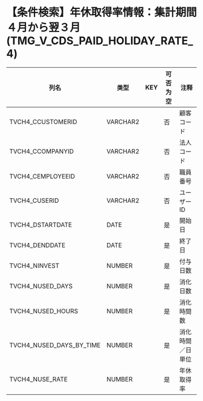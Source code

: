 # 【条件検索】年休取得率情報：集計期間４月から翌３月(TMG_V_CDS_PAID_HOLIDAY_RATE_4)
| 列名   | 类型   | KEY  | 可否为空 | 注释   |
| ---- | ---- | ---- | ---- | ---- |
|TVCH4_CCUSTOMERID|VARCHAR2||否|顧客コード|
|TVCH4_CCOMPANYID|VARCHAR2||否|法人コード|
|TVCH4_CEMPLOYEEID|VARCHAR2||否|職員番号|
|TVCH4_CUSERID|VARCHAR2||否|ユーザーID|
|TVCH4_DSTARTDATE|DATE||是|開始日|
|TVCH4_DENDDATE|DATE||是|終了日|
|TVCH4_NINVEST|NUMBER||是|付与日数|
|TVCH4_NUSED_DAYS|NUMBER||是|消化日数|
|TVCH4_NUSED_HOURS|NUMBER||是|消化時間数|
|TVCH4_NUSED_DAYS_BY_TIME|NUMBER||是|消化時間／日単位|
|TVCH4_NUSE_RATE|NUMBER||是|年休取得率|
